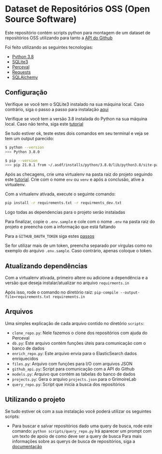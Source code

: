 # Dataset de Repositórios OSS (Open Source Software)

Este repositório contém scripts python para montagem de um dataset de repositórios OSS utilizando para tanto a [API do Github](https://docs.github.com/en/rest)

Foi feito utilizando as seguintes tecnologias:

- [Python 3.8](https://www.python.org/)
- [SQLite3](https://www.sqlite.org/index.html)
- [Perceval](https://github.com/chaoss/grimoirelab-perceval)
- [Requests](https://docs.python-requests.org/en/master/)
- [SQLAlchemy](https://www.sqlalchemy.org/)

## Configuração

Verifique se você tem o SQLite3 instalado na sua máquina local. Caso contrário, siga o passo a passo para instalação [aqui](https://www.servermania.com/kb/articles/install-sqlite/)

Verifique se você tem a versão 3.8 instalada do Python na sua máquina local. Caso não tenha, siga este [tutorial](https://tutorial.djangogirls.org/en/installation/#python)

Se tudo estiver ok, teste estes dois comandos em seu terminal e veja se tem um output parecido:

```sh
$ python --version
>>> Python 3.8.0

$ pip --version
>>> pip 21.0.1 from ~/.asdf/installs/python/3.8.0/lib/python3.8/site-packages/pip (python 3.8)
```

Após as checagens, crie uma virtualenv na pasta raiz do projeto seguindo este [tutorial](https://tutorial.djangogirls.org/en/django_installation/#virtual-environment). Crie com o nome `env` ou `venv` e após a conclusão, ative a virtualenv.

Com a virtualenv ativada, execute o seguinte comando:

```sh
pip install -r requirements.txt -r requirments_dev.txt
```

Logo todas as dependencias para o projeto serão instaladas

Para finalizar, copie o `.env.sample` e cole com o nome `.env` na pasta raiz do projeto e preencha com a informação que está faltando

Para a `GITHUB_OAUTH_TOKEN` siga estes [passos](https://docs.github.com/en/github/authenticating-to-github/creating-a-personal-access-token)

Se for utilizar mais de um token, preencha separado por virgulas como no exemplo do arquivo `.env.sample`. Caso contrário, apenas coloque o token.

## Atualizando dependências

Com a virtualenv ativada, primeiro altere ou adicione a dependência e a versão que deseja instalar/atualizar no arquivo `requirments.in`

Após isso, rode o comando no diretório raiz: `pip-compile --output-file=requirements.txt requirements.in`

## Arquivos

Uma simples explicação de cada arquivo contido no diretório `scripts`:

- `clone_repo.py`: Nele fazemos o clone dos repositórios com ajuda do Perceval
- `db.py`: Este arquivo contém funções úteis para comunicação com o banco de dados
- `enrich_repo.py`: Este arquivo envia para o ElasticSearch dados enriquecidos
- `files.py`: Arquivo com funções para I/O com arquivos JSON
- `github_api.py`: Script para comunicação com a API do Github
- `models.py`: Arquivo que contém as tabelas do banco de dados
- `projects.py`: Gera o arquivo `projects.json` para o GrimoireLab
- `query_repo.py`: Script que inicia a busca dos repositórios

## Utilizando o projeto

Se tudo estiver ok com a sua instalação você poderá utilizar os seguintes scripts:

- Para buscar e salvar repositórios dado uma query de busca, rode este comando:
`python scripts/query_repo.py`
Irá aparecer um prompt com um texto de apoio de como deve ser a query de busca
Para mais informações sobre as querys de busca de repositórios, siga a [documentação](https://docs.github.com/en/rest/reference/search)
